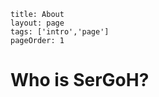 ```
title: About
layout: page
tags: ['intro','page']
pageOrder: 1
```

Who is SerGoH?
===============